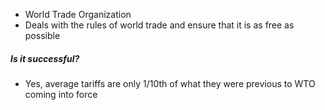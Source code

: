 - World Trade Organization
- Deals with the rules of world trade and ensure that it is as free as possible

##### Is it successful?
- Yes, average tariffs are only 1/10th of what they were previous to WTO coming into force